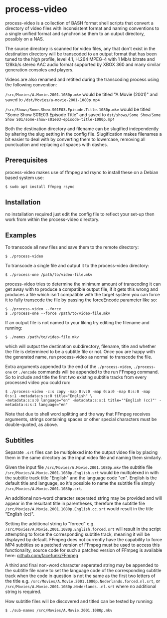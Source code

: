 # process-video

process-video is a collection of BASH format shell scripts that convert a directory of video files with inconsistent 
format and naming conventions to a single unified format and synchronise them to an output directory, possibly on a 
NAS.

The source directory is scanned for video files, any that don't exist in the destination directory will be transcoded to
an output format that has been tuned to the high profile, level 4.1, H.264 MPEG-4 with 1 Mb/s bitrate and 128kb/s stereo
AAC audio format supported by XBOX 360 and many similar generation consoles and players.

Videos are also renamed and retitled during the transcoding process using the following convention:

`/src/Movies/A.Movie.2001.1080p.mkv` would be titled "A Movie (2001)" and saved to `/dst/Movies/a-movie-2001-1080p.mp4`

`/src/Shows/Some.Show.S01E03.Episode.Title.1080p.mkv` would be titled "Some Show S01E03 Episode Title" and saved to
`dst/shows/Some Show/Some Show S01/some-show-s01e03-episode-title-1080p.mp4`

Both the destination directory and filename can be slugified independently by altering the slug setting in the config 
file. Slugification makes filenames a bit easier to deal with by converting them to lowercase, removing all punctuation
and replacing all spaces with dashes.

## Prerequisites
process-video makes use of ffmpeg and rsync to install these on a Debian based system use:
```sh
$ sudo apt install ffmpeg rsync
```

## Installation
no installation required just edit the config file to reflect your set-up then work from within the process-video 
directory.

## Examples
To transcode all new files and save them to the remote directory:
```shell
$ ./process-video
```
To transcode a single file and output it to the process-video directory:
```shell
$ ./process-one /path/to/video-file.mkv
```
process-video tries to determine the minimum amount of transcoding it can get away with to produce a compatible output 
file, if it gets this wrong and produces a file which isn't compatible with the target system you can force it to fully 
transcode the file by passing the forceEncode parameter like so:
```shell
$ ./process-video --force
$ ./process-one --force /path/to/video-file.mkv
```
If an output file is not named to your liking try editing the filename and running:
```shell
$ ./names /path/to/video-file.mkv
```
which will output the destination subdirectory, filename, title and whether the file is determined to be a subtitle file
or not. Once you are happy with the generated name, run process-video as normal to transcode the file.

Extra arguments appended to the end of the `./process-video`, `./process-one` or `./encode` commands will be appended
to the run FFmpeg command. So to include and title the first two existing subtitle tracks from every processed video you
could run:
```shell
$ ./process-video -c:s copy -map 0:v:0 -map 0:a:0 -map 0:s:0 -map 0:s:1 -metadata:s:s:0 title="English" \
-metadata:s:s:0 language="en" -metadata:s:s:1 title='"English (cc)"' -metadata:s:s:1 language="en"
```
Note that due to shell word splitting and the way that FFmpeg receives arguments, strings containing spaces or other 
special characters must be double-quoted, as above.


## Subtitles
Separate `.srt` files can be multiplexed into the output video file by placing them in the same directory as the input
video file and naming them similarly.

Given the input file `/src/Movies/A.Movie.2001.1080p.mkv` the subtitle file `/src/Movies/A.Movie.2001.1080p.English.srt`
would be multiplexed in with the subtitle track title "English" and the language code "en". English is the default title
and language, so it's possible to name the subtitle file simply `/src/Movies/A.Movie.2001.1080p.srt`.

An additional non-word character seperated string may be provided and will appear in the resultant title in parentheses,
therefore the subtitle file `/src/Movies/A.Movie.2001.1080p.English.cc.srt` would result in the title "English (cc)". 

Setting the additional string to "forced" e.g. `/src/Movies/A.Movie.2001.1080p.English.forced.srt` will result in the
script attempting to force the corresponding subtitle track, meaning it will be displayed by default. FFmpeg does not
currently have the capability to force MP4 subtitles so a patched version of FFmpeg must be used to access this
functionality, source code for such a patched version of FFmpeg is available here: 
[github.com/facefunk/FFmpeg](https://github.com/facefunk/FFmpeg)

A third and final non-word character seperated string may be appended to the subtitle file name to set the language code
of the corresponding subtitle track when the code in question is not the same as the first two letters of the title e.g.
`/src/Movies/A.Movie.2001.1080p.Nederlands.forced.nl.srt`, or `/src/Movies/A.Movie.2001.1080p.Nederlands..nl.srt` where
no additional string is required.

How subtitle files will be discovered and titled can be tested by running:
```shell
$ ./sub-names /src/Movies/A.Movie.2001.1080p.mkv
```
